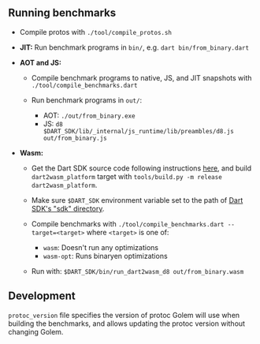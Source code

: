 ## Running benchmarks

- Compile protos with `./tool/compile_protos.sh`

- **JIT:** Run benchmark programs in `bin/`, e.g. `dart bin/from_binary.dart`

- **AOT and JS:**

  - Compile benchmark programs to native, JS, and JIT snapshots with
    `./tool/compile_benchmarks.dart`

  - Run benchmark programs in `out/`:
    - AOT: `./out/from_binary.exe`
    - JS: `d8 $DART_SDK/lib/_internal/js_runtime/lib/preambles/d8.js out/from_binary.js`

- **Wasm:**

  - Get the Dart SDK source code following instructions [here][1], and build
    `dart2wasm_platform` target with `tools/build.py -m release
    dart2wasm_platform`.

  - Make sure `$DART_SDK` environment variable set to the path of [Dart SDK's
    "sdk" directory][1].

  - Compile benchmarks with `./tool/compile_benchmarks.dart --target=<target>`
    where `<target>` is one of:

    - `wasm`: Doesn't run any optimizations
    - `wasm-opt`: Runs binaryen optimizations

  - Run with: `$DART_SDK/bin/run_dart2wasm_d8 out/from_binary.wasm`

[1]: https://github.com/dart-lang/sdk/wiki/Building
[2]: https://github.com/dart-lang/sdk/tree/main/sdk

## Development

`protoc_version` file specifies the version of protoc Golem will use when
building the benchmarks, and allows updating the protoc version without
changing Golem.

